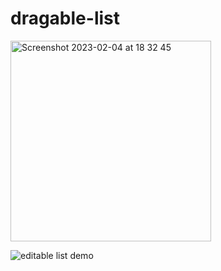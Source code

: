 # dragable-list

<img width="321" alt="Screenshot 2023-02-04 at 18 32 45" src="https://user-images.githubusercontent.com/61964090/216762179-2765c536-db6d-4059-8231-26ba95ed1d4b.png">

![editable list demo](https://user-images.githubusercontent.com/61964090/210489912-aa6503ec-4702-46e2-bfdc-da694191a89b.gif)

